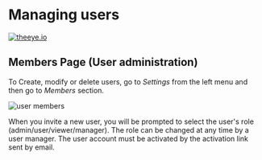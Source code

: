 # Managing users

[![theeye.io](https://theeye.io/img/logo2.png)](https://theeye.io)

## Members Page \(User administration\)

To Create, modify or delete users, go to _Settings_ from the left menu and then go to _Members_ section.

![user members](https://raw.githubusercontent.com/theeye-io/theeye-docs/master/images/user_members.jpg)

When you invite a new user, you will be prompted to select the user's role \(admin/user/viewer/manager\). The role can be changed at any time by a user manager. The user account must be activated by the activation link sent by email.

